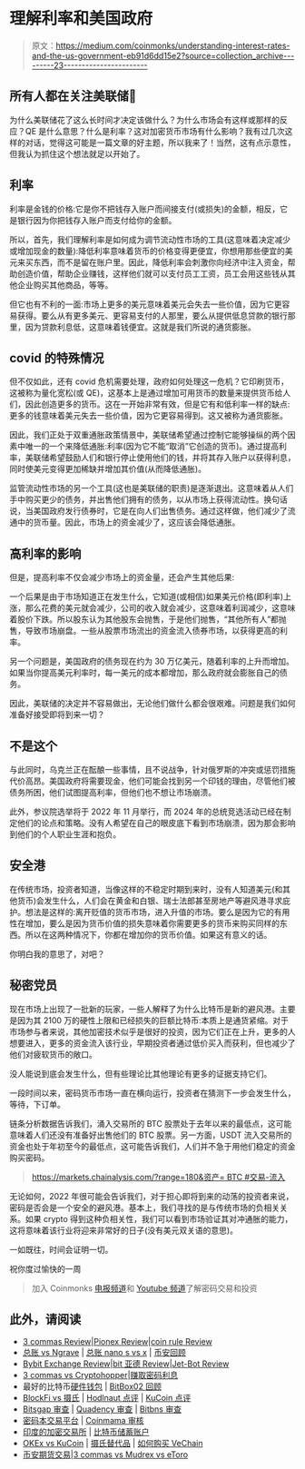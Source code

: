 # 理解利率和美国政府

> 原文：<https://medium.com/coinmonks/understanding-interest-rates-and-the-us-government-eb91d6dd15e2?source=collection_archive---------23----------------------->

## 所有人都在关注美联储👀

为什么美联储花了这么长时间才决定该做什么？为什么市场会有这样或那样的反应？QE 是什么意思？什么是利率？这对加密货币市场有什么影响？我有过几次这样的对话，觉得这可能是一篇文章的好主题，所以我来了！当然，这有点示意性，但我认为抓住这个想法就足以开始了。

## 利率

利率是金钱的价格:它是你不把钱存入账户而间接支付(或损失)的金额，相反，它是银行因为你把钱存入账户而支付给你的金额。

所以，首先，我们理解利率是如何成为调节流动性市场的工具(这意味着决定减少或增加现金的数量):降低利率意味着货币的价格变得更便宜，你想用那些便宜的美元来买东西，而不是留在账户里。因此，降低利率会刺激你向经济中注入资金，帮助创造价值，帮助企业赚钱，这样他们就可以支付员工工资，员工会用这些钱从其他企业购买其他商品，等等。

但它也有不利的一面:市场上更多的美元意味着美元会失去一些价值，因为它更容易获得。要么从有更多美元、更容易支付的人那里，要么从提供低息贷款的银行那里，因为贷款利息低，这意味着钱便宜。这就是我们所说的通货膨胀。

## covid 的特殊情况

但不仅如此，还有 covid 危机需要处理，政府如何处理这一危机？它印刷货币，这被称为量化宽松(或 QE)，这基本上是通过增加可用货币的数量来提供货币给人们，因此创造更多的货币。这在一开始非常有效，但是它有和低利率一样的缺点:更多的钱意味着美元失去一些价值，因为它更容易得到。这又被称为通货膨胀。

因此，我们正处于双重通胀政策情景中，美联储希望通过控制它能够操纵的两个因素中唯一的一个来降低通胀:利率(因为它不能“取消”它创造的货币)。通过提高利率，美联储希望鼓励人们和银行停止使用他们的钱，并将其存入账户以获得利息，同时使美元变得更加稀缺并增加其价值(从而降低通胀)。

监管流动性市场的另一个工具(这也是美联储的职责)是逐渐退出。这意味着从人们手中购买更少的债务，并出售他们拥有的债务，以从市场上获得流动性。换句话说，当美国政府发行债券时，它是在向人们出售债务。通过这样做，他们减少了流通中的货币量。因此，市场上的资金减少了，这应该会降低通胀。

## 高利率的影响

但是，提高利率不仅会减少市场上的资金量，还会产生其他后果:

一个后果是由于市场知道正在发生什么，它知道(或相信)如果美元价格(即利率)上涨，那么花费的美元就会减少，公司的收入就会减少，这意味着利润减少，这意味着股价下跌。所以股东认为其他股东会抛售，于是他们抛售，“其他所有人”都抛售，导致市场崩盘。一些从股票市场流出的资金流入债券市场，以获得更高的利率。

另一个问题是，美国政府的债务现在约为 30 万亿美元，随着利率的上升而增加。如果当你提高美元利率时，每一美元的成本都增加，那么政府就会膨胀自己的债务。

因此，美联储的决定并不容易做出，无论他们做什么都会很艰难。问题是我们如何准备好接受即将到来一切？

## 不是这个

与此同时，乌克兰正在酝酿一些事情，且不说战争，针对俄罗斯的冲突或惩罚措施代价高昂。美国政府将需要现金，他们可能会找到另一个印钱的理由，尽管他们被债务所困，他们试图提高利率，但他们也不想让市场崩溃。

此外，参议院选举将于 2022 年 11 月举行，而 2024 年的总统竞选活动已经在制定他们的论点和策略。没有人希望在自己的眼皮底下看到市场崩溃，因为那会影响到他们的个人职业生涯和抱负。

## **安全港**

在传统市场，投资者知道，当像这样的不稳定时期到来时，没有人知道美元(和其他货币)会发生什么，人们会在黄金和白银、瑞士法郎甚至房地产等避风港寻求庇护。想法是这样的:离开贬值的货币市场，进入升值的市场。要么是因为它的有用性在增加，要么是因为货币价值的损失意味着你需要更多的货币来购买同样的东西。所以在这两种情况下，你都在增加你的货币价值。如果这有意义的话。

你明白我的意思了，对吧？

## 秘密党员

现在市场上出现了一批新的玩家，一些人解释了为什么比特币是新的避风港。主要是因为其 2100 万的硬性上限和已经损失的巨额比特币:本质上是通货紧缩。对于市场参与者来说，其他加密技术似乎是很好的投资，因为它们正在上升，更多的人想要进入，更多的资金流入该行业，早期投资者通过低价买入而获利，但也减少了他们对疲软货币的敞口。

没人能说到底会发生什么，但有些理论比其他理论有更多的证据支持它们。

一段时间以来，密码货币市场一直在横向运行，投资者在猜测下一步会发生什么，等待，下订单。

链条分析数据告诉我们，涌入交易所的 BTC 股票处于去年以来的最低点，这可能意味着人们还没有准备好出售他们的 BTC 股票。另一方面，USDT 流入交易所的资金也处于年初至今的最低点，这可能告诉我们，人们并不急于用他们稳定的资金购买密码。

> [https://markets.chainalysis.com/?range=180&资产= BTC #交易-流入](https://markets.chainalysis.com/?range=180&asset=BTC#trading-inflows)

无论如何，2022 年很可能会告诉我们，对于担心即将到来的动荡的投资者来说，密码是否会是一个安全的避风港。基本上，我们寻找的是与传统市场的负相关关系。如果 crypto 得到这种负相关性，我们可以看到市场验证其对冲通胀的能力，这将意味着该行业将迎来非常好的日子(没有美元双关语的意思)。

一如既往，时间会证明一切。

祝你度过愉快的一周

> 加入 Coinmonks [电报频道](https://t.me/coincodecap)和 [Youtube 频道](https://www.youtube.com/c/coinmonks/videos)了解密码交易和投资

## 此外，请阅读

*   [3 commas Review](/coinmonks/3commas-review-an-excellent-crypto-trading-bot-2020-1313a58bec92)|[Pionex Review](https://coincodecap.com/pionex-review-exchange-with-crypto-trading-bot)|[coin rule Review](/coinmonks/coinrule-review-2021-a-beginner-friendly-crypto-trading-bot-daf0504848ba)
*   [总账 vs Ngrave](/coinmonks/ledger-vs-ngrave-zero-7e40f0c1d694) | [总账 nano s vs x](/coinmonks/ledger-nano-s-vs-x-battery-hardware-price-storage-59a6663fe3b0) | [币安回顾](/coinmonks/binance-review-ee10d3bf3b6e)
*   [Bybit Exchange Review](/coinmonks/bybit-exchange-review-dbd570019b71)|[bit 亚德 Review](https://coincodecap.com/bityard-reivew)|[Jet-Bot Review](https://coincodecap.com/jet-bot-review)
*   [3 commas vs Cryptohopper](/coinmonks/3commas-vs-pionex-vs-cryptohopper-best-crypto-bot-6a98d2baa203)|[赚取密码利息](/coinmonks/earn-crypto-interest-b10b810fdda3)
*   最好的比特币[硬件钱包](/coinmonks/hardware-wallets-dfa1211730c6) | [BitBox02 回顾](/coinmonks/bitbox02-review-your-swiss-bitcoin-hardware-wallet-c36c88fff29)
*   [BlockFi vs 摄氏](/coinmonks/blockfi-vs-celsius-vs-hodlnaut-8a1cc8c26630) | [Hodlnaut 点评](/coinmonks/hodlnaut-review-best-way-to-hodl-is-to-earn-interest-on-your-bitcoin-6658a8c19edf) | [KuCoin 点评](https://coincodecap.com/kucoin-review)
*   [Bitsgap 审查](/coinmonks/bitsgap-review-a-crypto-trading-bot-that-makes-easy-money-a5d88a336df2) | [Quadency 审查](/coinmonks/quadency-review-a-crypto-trading-automation-platform-3068eaa374e1) | [Bitbns 审查](/coinmonks/bitbns-review-38256a07e161)
*   [密码本交易平台](/coinmonks/top-10-crypto-copy-trading-platforms-for-beginners-d0c37c7d698c) | [Coinmama 审核](/coinmonks/coinmama-review-ace5641bde6e)
*   [印度的加密交易所](/coinmonks/bitcoin-exchange-in-india-7f1fe79715c9) | [比特币储蓄账户](/coinmonks/bitcoin-savings-account-e65b13f92451)
*   [OKEx vs KuCoin](https://coincodecap.com/okex-kucoin) | [摄氏替代品](https://coincodecap.com/celsius-alternatives) | [如何购买 VeChain](https://coincodecap.com/buy-vechain)
*   [币安期货交易](https://coincodecap.com/binance-futures-trading)|[3 commas vs Mudrex vs eToro](https://coincodecap.com/mudrex-3commas-etoro)